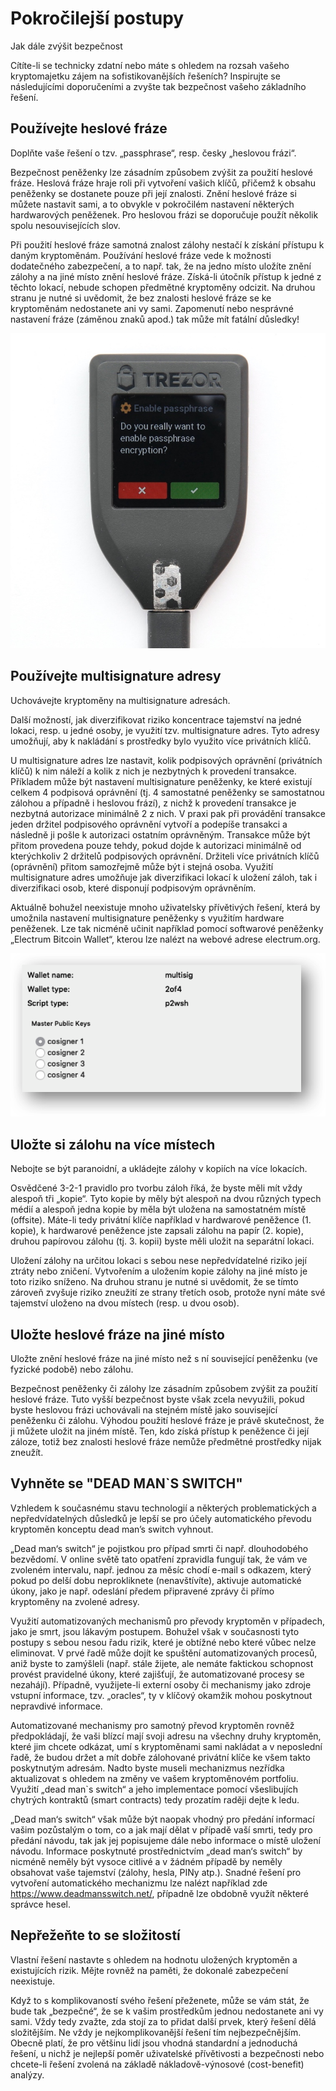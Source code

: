 
# Pokročilejší postupy

Jak dále zvýšit bezpečnost

Cítíte-li se technicky zdatní nebo máte s ohledem na rozsah vašeho kryptomajetku zájem na sofistikovanějších řešeních? Inspirujte se následujícími doporučeními a zvyšte tak bezpečnost vašeho základního řešení.

## Používejte heslové fráze

Doplňte vaše řešení o tzv. „passphrase“, resp. česky „heslovou frázi“.

Bezpečnost peněženky lze zásadním způsobem zvýšit za použití heslové fráze. Heslová fráze hraje roli při vytvoření vašich klíčů, přičemž k obsahu peněženky se dostanete pouze při její znalosti. Znění heslové fráze si můžete nastavit sami, a to obvykle v pokročilém nastavení některých hardwarových peněženek. Pro heslovou frázi se doporučuje použít několik spolu nesouvisejících slov.

Při použití heslové fráze samotná znalost zálohy nestačí k získání přístupu k daným kryptoměnám. Používání heslové fráze vede k možnosti dodatečného zabezpečení, a to např. tak, že na jedno místo uložíte znění zálohy a na jiné místo znění heslové fráze. Získá-li útočník přístup k jedné z těchto lokací, nebude schopen předmětné kryptoměny odcizit. Na druhou stranu je nutné si uvědomit, že bez znalosti heslové fráze se ke kryptoměnám nedostanete ani vy sami. Zapomenutí nebo nesprávné nastavení fráze (záměnou znaků apod.) tak může mít fatální důsledky!

![](images/image027.jpg)

## Používejte multisignature adresy

Uchovávejte kryptoměny na multisignature adresách.

Další možností, jak diverzifikovat riziko koncentrace tajemství na jedné lokaci, resp. u jedné osoby, je využití tzv. multisignature adres. Tyto adresy umožňují, aby k nakládání s prostředky bylo využito více privátních klíčů.

U multisignature adres lze nastavit, kolik podpisových oprávnění (privátních klíčů) k nim náleží a kolik z nich je nezbytných k provedení transakce. Příkladem může být nastavení multisignature peněženky, ke které existují celkem 4 podpisová oprávnění (tj. 4 samostatné peněženky se samostatnou zálohou a případně i heslovou frází), z nichž k provedení transakce je nezbytná autorizace minimálně 2 z nich. V praxi pak při provádění transakce jeden držitel podpisového oprávnění vytvoří a podepíše transakci a následně ji pošle k autorizaci ostatním oprávněným. Transakce může být přitom provedena pouze tehdy, pokud dojde k autorizaci minimálně od kterýchkoliv 2 držitelů podpisových oprávnění. Držiteli více privátních klíčů (oprávnění) přitom samozřejmě může být i stejná osoba. Využití multisignature adres umožňuje jak diverzifikaci lokací k uložení záloh, tak i diverzifikaci osob, které disponují podpisovým oprávněním.

Aktuálně bohužel neexistuje mnoho uživatelsky přívětivých řešení, která by umožnila nastavení multisignature peněženky s využitím hardware peněženek. Lze tak nicméně učinit například pomocí softwarové peněženky „Electrum Bitcoin Wallet“, kterou lze nalézt na webové adrese electrum.org.

![](images/image028.png)

## Uložte si zálohu na více místech

Nebojte se být paranoidní, a ukládejte zálohy v kopiích na více lokacích.

Osvědčené 3-2-1 pravidlo pro tvorbu záloh říká, že byste měli mít vždy alespoň tři „kopie“. Tyto kopie by měly být alespoň na dvou různých typech médií a alespoň jedna kopie by měla být uložena na samostatném místě (offsite). Máte-li tedy privátní klíče například v hardwarové peněžence (1. kopie), k hardwarové peněžence jste zapsali zálohu na papír (2. kopie), druhou papírovou zálohu (tj. 3. kopii) byste měli uložit na separátní lokaci.

Uložení zálohy na určitou lokaci s sebou nese nepředvídatelné riziko její ztráty nebo zničení. Vytvořením a uložením kopie zálohy na jiné místo je toto riziko sníženo. Na druhou stranu je nutné si uvědomit, že se tímto zároveň zvyšuje riziko zneužití ze strany třetích osob, protože nyní máte své tajemství uloženo na dvou místech (resp. u dvou osob).

## Uložte heslové fráze na jiné místo

Uložte znění heslové fráze na jiné místo než s ní související peněženku (ve fyzické podobě) nebo zálohu.

Bezpečnost peněženky či zálohy lze zásadním způsobem zvýšit za použití heslové fráze. Tuto vyšší bezpečnost byste však zcela nevyužili, pokud byste heslovou frázi uchovávali na stejném místě jako související peněženku či zálohu. Výhodou použití heslové fráze je právě skutečnost, že ji můžete uložit na jiném místě. Ten, kdo získá přístup k peněžence či její záloze, totiž bez znalosti heslové fráze nemůže předmětné prostředky nijak zneužít.

## Vyhněte se "DEAD MAN`S SWITCH"

Vzhledem k současnému stavu technologií a některých problematických a nepředvídatelných důsledků je lepší se pro účely automatického převodu kryptoměn konceptu dead man’s switch vyhnout.

„Dead man‘s switch“ je pojistkou pro případ smrti či např. dlouhodobého bezvědomí. V online světě tato opatření zpravidla fungují tak, že vám ve zvoleném intervalu, např. jednou za měsíc chodí e-mail s odkazem, který pokud po delší dobu neprokliknete (nenavštívíte), aktivuje automatické úkony, jako je např. odeslání předem připravené zprávy či přímo kryptoměny na zvolené adresy.

Využití automatizovaných mechanismů pro převody kryptoměn v případech, jako je smrt, jsou lákavým postupem. Bohužel však v současnosti tyto postupy s sebou nesou řadu rizik, které je obtížné nebo které vůbec nelze eliminovat. V prvé řadě může dojít ke spuštění automatizovaných procesů, aniž byste to zamýšleli (např. stále žijete, ale nemáte faktickou schopnost provést pravidelné úkony, které zajišťují, že automatizované procesy se nezahájí). Případně, využijete-li externí osoby či mechanismy jako zdroje vstupní informace, tzv. „oracles“, ty v klíčový okamžik mohou poskytnout nepravdivé informace.

Automatizované mechanismy pro samotný převod kryptoměn rovněž předpokládají, že vaši blízcí mají svoji adresu na všechny druhy kryptoměn, které jim chcete odkázat, umí s kryptoměnami sami nakládat a v neposlední řadě, že budou držet a mít dobře zálohované privátní klíče ke všem takto poskytnutým adresám. Nadto byste museli mechanizmus nezřídka aktualizovat s ohledem na změny ve vašem kryptoměnovém portfoliu. Využití „dead man`s switch“ a jeho implementace pomocí všeslibujích chytrých kontraktů (smart contracts) tedy prozatím raději dejte k ledu.

„Dead man‘s switch“ však může být naopak vhodný pro předání informací vašim pozůstalým o tom, co a jak mají dělat v případě vaší smrti, tedy pro předání návodu, tak jak jej popisujeme dále nebo informace o místě uložení návodu. Informace poskytnuté prostřednictvím „dead man‘s switch“ by nicméně neměly být vysoce citlivé a v žádném případě by neměly obsahovat vaše tajemství (zálohy, hesla, PINy atp.). Snadné řešení pro vytvoření automatického mechanizmu lze nalézt například zde https://www.deadmansswitch.net/, případně lze obdobně využít některé správce hesel. 

## Nepřežeňte to se složitostí

Vlastní řešení nastavte s ohledem na hodnotu uložených kryptoměn a existujících rizik. Mějte rovněž na paměti, že dokonalé zabezpečení neexistuje.

Když to s komplikovaností svého řešení přeženete, může se vám stát, že bude tak „bezpečné“, že se k vašim prostředkům jednou nedostanete ani vy sami. Vždy tedy zvažte, zda stojí za to přidat další prvek, který řešení dělá složitějším. Ne vždy je nejkomplikovanější řešení tím nejbezpečnějším. Obecně platí, že pro většinu lidí jsou vhodná standardní a jednoduchá řešení, u nichž je nejlepší poměr uživatelské přívětivosti a bezpečnosti nebo chcete-li řešení zvolená na základě nákladově-výnosové (cost-benefit) analýzy.